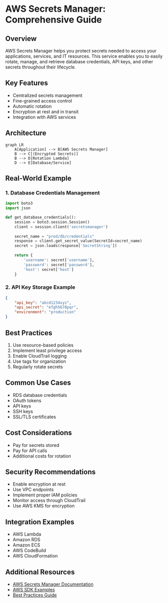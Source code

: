# AWS Secrets Manager: Comprehensive Guide

## Overview

AWS Secrets Manager helps you protect secrets needed to access your applications, services, and IT resources. This service enables you to easily rotate, manage, and retrieve database credentials, API keys, and other secrets throughout their lifecycle.

## Key Features

- Centralized secrets management
- Fine-grained access control
- Automatic rotation
- Encryption at rest and in transit
- Integration with AWS services

## Architecture

```mermaid
graph LR
    A[Application] --> B[AWS Secrets Manager]
    B --> C[(Encrypted Secrets)]
    B --> D[Rotation Lambda]
    D --> E[Database/Service]
```

## Real-World Example

### 1. Database Credentials Management

```python
import boto3
import json

def get_database_credentials():
    session = boto3.session.Session()
    client = session.client('secretsmanager')
    
    secret_name = "prod/db/credentials"
    response = client.get_secret_value(SecretId=secret_name)
    secret = json.loads(response['SecretString'])
    
    return {
        'username': secret['username'],
        'password': secret['password'],
        'host': secret['host']
    }
```

### 2. API Key Storage Example

```json
{
    "api_key": "abcd1234xyz",
    "api_secret": "efgh5678pqr",
    "environment": "production"
}
```

## Best Practices

1. Use resource-based policies
2. Implement least privilege access
3. Enable CloudTrail logging
4. Use tags for organization
5. Regularly rotate secrets

## Common Use Cases

- RDS database credentials
- OAuth tokens
- API keys
- SSH keys
- SSL/TLS certificates

## Cost Considerations

- Pay for secrets stored
- Pay for API calls
- Additional costs for rotation

## Security Recommendations

- Enable encryption at rest
- Use VPC endpoints
- Implement proper IAM policies
- Monitor access through CloudTrail
- Use AWS KMS for encryption

## Integration Examples

- AWS Lambda
- Amazon RDS
- Amazon ECS
- AWS CodeBuild
- AWS CloudFormation

## Additional Resources

- [AWS Secrets Manager Documentation](https://docs.aws.amazon.com/secretsmanager/)
- [AWS SDK Examples](https://docs.aws.amazon.com/code-samples/latest/catalog/code-catalog-python-example_code-secretsmanager.html)
- [Best Practices Guide](https://docs.aws.amazon.com/secretsmanager/latest/userguide/best-practices.html)
